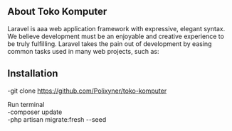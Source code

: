 
## About Toko Komputer

Laravel is aaa web application framework with expressive, elegant syntax. We believe development must be an enjoyable and creative experience to be truly fulfilling. Laravel takes the pain out of development by easing common tasks used in many web projects, such as:

## Installation

-git clone https://github.com/Polixyner/toko-komputer <br>

Run terminal <br>
-composer update <br>
-php artisan migrate:fresh --seed <br>

